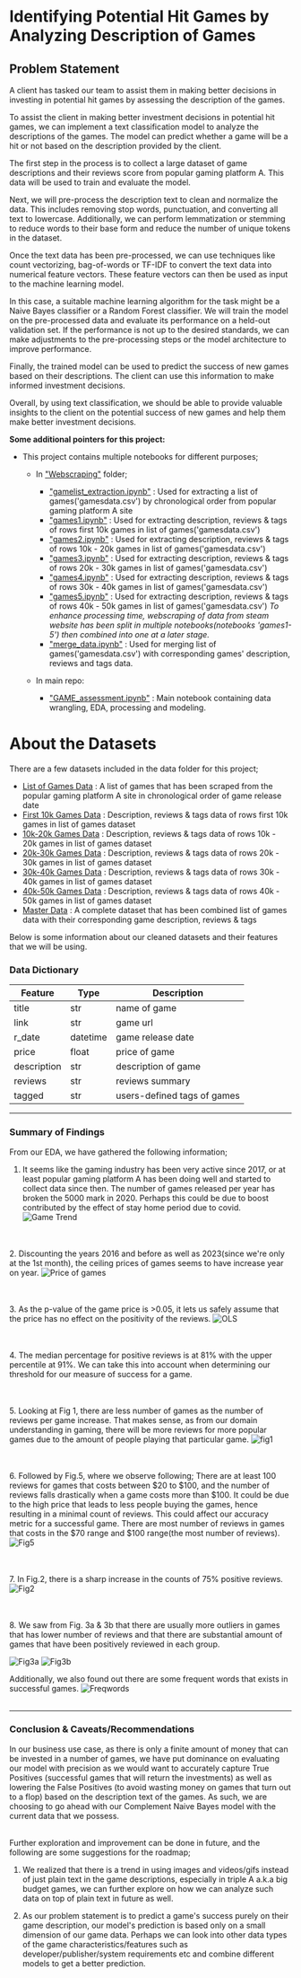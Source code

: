 

# Identifying Potential Hit Games by Analyzing Description of Games 

## Problem Statement
A client has tasked our team to assist them in making better decisions in investing in potential hit games by assessing the description of the games.  


To assist the client in making better investment decisions in potential hit games, we can implement a text classification model to analyze the descriptions of the games. The model can predict whether a game will be a hit or not based on the description provided by the client.

The first step in the process is to collect a large dataset of game descriptions and their reviews score from popular gaming platform A. This data will be used to train and evaluate the model.

Next, we will pre-process the description text to clean and normalize the data. This includes removing stop words, punctuation, and converting all text to lowercase. Additionally, we can perform lemmatization or stemming to reduce words to their base form and reduce the number of unique tokens in the dataset.

Once the text data has been pre-processed, we can use techniques like count vectorizing, bag-of-words or TF-IDF to convert the text data into numerical feature vectors. These feature vectors can then be used as input to the machine learning model.

In this case, a suitable machine learning algorithm for the task might be a Naive Bayes classifier or a Random Forest classifier. We will train the model on the pre-processed data and evaluate its performance on a held-out validation set. If the performance is not up to the desired standards, we can make adjustments to the pre-processing steps or the model architecture to improve performance.

Finally, the trained model can be used to predict the success of new games based on their descriptions. The client can use this information to make informed investment decisions.

Overall, by using text classification, we should be able to provide valuable insights to the client on the potential success of new games and help them make better investment decisions.


**Some additional pointers for this project:**

- This project contains multiple notebooks for different purposes;
    - In ["Webscraping"](https://git.generalassemb.ly/benedictyong/project/tree/master/project_3/webscraping) folder;
        - ["gamelist_extraction.ipynb"](https://git.generalassemb.ly/benedictyong/project/blob/master/project_3/webscraping/gamelist_extraction.ipynb) : Used for extracting a list of games('gamesdata.csv') by chronological order from popular gaming platform A site
        - ["games1.ipynb"](https://git.generalassemb.ly/benedictyong/project/blob/master/project_3/webscraping/games1.ipynb) : Used for extracting description, reviews & tags of rows first 10k games in list of games('gamesdata.csv')
        - ["games2.ipynb"](https://git.generalassemb.ly/benedictyong/project/blob/master/project_3/webscraping/games2.ipynb) : Used for extracting description, reviews & tags of rows 10k - 20k games in list of games('gamesdata.csv')
        - ["games3.ipynb"](https://git.generalassemb.ly/benedictyong/project/blob/master/project_3/webscraping/games3.ipynb) : Used for extracting description, reviews & tags of rows 20k - 30k games in list of games('gamesdata.csv')
        - ["games4.ipynb"](https://git.generalassemb.ly/benedictyong/project/blob/master/project_3/webscraping/games4.ipynb) : Used for extracting description, reviews & tags of rows 30k - 40k games in list of games('gamesdata.csv')
        - ["games5.ipynb"](https://git.generalassemb.ly/benedictyong/project/blob/master/project_3/webscraping/games5.ipynb) : Used for extracting description, reviews & tags of rows 40k - 50k games in list of games('gamesdata.csv')
        *To enhance processing time, webscraping of data from steam website has been split in multiple notebooks(notebooks 'games1-5') then combined into one at a later stage.*
        - ["merge_data.ipynb"](https://git.generalassemb.ly/benedictyong/project/blob/master/project_3/webscraping/merge_data.ipynb) : Used for merging list of games('gamesdata.csv') with corresponding games' description, reviews and tags data. 
        
    - In main repo:
        - ["GAME_assessment.ipynb"](https://git.generalassemb.ly/benedictyong/project/blob/master/project_3/GAME_assessment.ipynb) : Main notebook containing data wrangling, EDA, processing and modeling. 


# About the Datasets

There are a few datasets included in the data folder for this project;

* [List of Games Data](https://git.generalassemb.ly/benedictyong/project/blob/master/project_3/dataset/gamesdata.csv) : A list of games that has been scraped from the popular gaming platform A site in chronological order of game release date
* [First 10k Games Data](https://git.generalassemb.ly/benedictyong/project/blob/master/project_3/dataset/first_ten_k_games.csv) : Description, reviews & tags data of rows first 10k games in list of games dataset
* [10k-20k Games Data](https://git.generalassemb.ly/benedictyong/project/blob/master/project_3/dataset/10to20_k_games.csv) : Description, reviews & tags data of rows 10k - 20k games in list of games dataset
* [20k-30k Games Data](https://git.generalassemb.ly/benedictyong/project/blob/master/project_3/dataset/twenty_k_games.csv) : Description, reviews & tags data of rows 20k - 30k games in list of games dataset
* [30k-40k Games Data](https://git.generalassemb.ly/benedictyong/project/blob/master/project_3/dataset/30to40_k_games.csv) : Description, reviews & tags data of rows 30k - 40k games in list of games dataset
* [40k-50k Games Data](https://git.generalassemb.ly/benedictyong/project/blob/master/project_3/dataset/40to50_k_games.csv) : Description, reviews & tags data of rows 40k - 50k games in list of games dataset
* [Master Data](https://git.generalassemb.ly/benedictyong/project/blob/master/project_3/dataset/master_df3.csv) : A complete dataset that has been combined list of games data with their corresponding game description, reviews & tags
    
    
Below is some information about our cleaned datasets and their features that we will be using.
<br>

### Data Dictionary

|Feature|Type|Description|
|---|---|---|
|title|str|name of game|
|link|str|game url|
|r_date|datetime|game release date|
|price|float|price of game|
|description|str|description of game|
|reviews|str|reviews summary|
|tagged|str|users-defined tags of games|

---

### Summary of Findings

From our EDA, we have gathered the following information;

1. It seems like the gaming industry has been very active since 2017, or at least popular gaming platform A has been doing well and started to collect data since then. The number of games released per year has broken the 5000 mark in 2020. Perhaps this could be due to boost contributed by the effect of stay home period due to covid.
![Game Trend](https://github.com/askavania/game_assessment/blob/main/game_description_analysis/Images/games_per_year.jpg)

<br><br>
2. Discounting the years 2016 and before as well as 2023(since we're only at the 1st month), the ceiling prices of games seems to have increase year on year.
![Price of games](https://github.com/askavania/game_assessment/blob/main/game_description_analysis/Images/prices%20of%20games%20over%20years.jpg)

<br><br>
3. As the p-value of the game price is >0.05, it lets us safely assume that the price has no effect on the positivity of the reviews.
![OLS](https://github.com/askavania/game_assessment/blob/main/game_description_analysis/Images/ols%20result.jpg)

<br><br>
4. The median percentage for positive reviews is at 81% with the upper percentile at 91%. We can take this into account when determining our threshold for our measure of success for a game.

<br><br>
5. Looking at Fig 1, there are less number of games as the number of reviews per game increase. That makes sense, as from our domain understanding in gaming, there will be more reviews for more popular games due to the amount of people playing that particular game.
![fig1](https://github.com/askavania/game_assessment/blob/main/game_description_analysis/Images/fig1.jpg)

<br><br>
6. Followed by Fig.5, where we observe following;
There are at least 100 reviews for games that costs between \$20 to \$100, and the number of reviews falls drastically when a game costs more than \$100. It could be due to the high price that leads to less people buying the games, hence resulting in a minimal count of reviews. This could affect our accuracy metric for a successful game. 
There are most number of reviews in games that costs in the \$70 range and \$100 range(the most number of reviews).
![Fig5](https://github.com/askavania/game_assessment/blob/main/game_description_analysis/Images/price%20vs%20reviews.jpg)

<br><br>
7. In Fig.2, there is a sharp increase in the counts of 75% positive reviews. 
![Fig2](https://github.com/askavania/game_assessment/blob/main/game_description_analysis/Images/fig2.jpg)

<br><br>
8. We saw from Fig. 3a & 3b that there are usually more outliers in games that has lower number of reviews and that there are substantial amount of games that have been positively reviewed in each group.

![Fig3a](https://github.com/askavania/game_assessment/blob/main/game_description_analysis/Images/fig3a.jpg)
![Fig3b](https://github.com/askavania/game_assessment/blob/main/game_description_analysis/Images/fig%203.b.jpg)


Additionally, we also found out there are some frequent words that exists in successful games. 
![Freqwords](https://github.com/askavania/game_assessment/blob/main/game_description_analysis/Images/freqwords.jpg)
<br><br>

---

### Conclusion & Caveats/Recommendations
In our business use case, as there is only a finite amount of money that can be invested in a number of games, we have put dominance on evaluating our model with precision as we would want to accurately capture True Positives (successful games that will return the investments) as well as lowering the False Positives (to avoid wasting money on games that turn out to a flop) based on the description text of the games. As such, we are choosing to go ahead with our Complement Naive Bayes model with the current data that we possess. <br><br>

Further exploration and improvement can be done in future, and the following are some suggestions for the roadmap;

1) We realized that there is a trend in using images and videos/gifs instead of just plain text in the game descriptions, especially in triple A a.k.a big budget games, we can further explore on how we can analyze such data on top of plain text in future as well.

2) As our problem statement is to predict a game's success purely on their game description, our model's prediction is based only on a small dimension of our game data. Perhaps we can look into other data types of the game characteristics/features such as developer/publisher/system requirements etc and combine different models to get a better prediction. 


 


